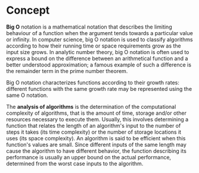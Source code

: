 # Concept

**Big O** notation is a mathematical notation that describes the limiting behaviour of a function when the argument tends towards a particular value or infinity. 
In computer science, big O notation is used to classify algorithms according to how their running time or space requirements grow as the input size grows. In analytic number theory, big O notation is often used to express a bound on the difference between an arithmetical function and a better understood approximation; a famous example of such a difference is the remainder term in the prime number theorem.

Big O notation characterizes functions according to their growth rates: different functions with the same growth rate may be represented using the same O notation.

The **analysis of algorithms** is the determination of the computational complexity of algorithms, that is the amount of time, storage and/or other resources necessary to execute them. Usually, this involves determining a function that relates the length of an algorithm's input to the number of steps it takes (its time complexity) or the number of storage locations it uses (its space complexity). An algorithm is said to be efficient when this function's values are small. Since different inputs of the same length may cause the algorithm to have different behavior, the function describing its performance is usually an upper bound on the actual performance, determined from the worst case inputs to the algorithm.


